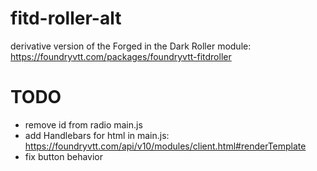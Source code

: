 # fitd-roller-alt
derivative version of the Forged in the Dark Roller module: https://foundryvtt.com/packages/foundryvtt-fitdroller


# TODO

- remove id from radio main.js
- add Handlebars for html in main.js: https://foundryvtt.com/api/v10/modules/client.html#renderTemplate
- fix button behavior